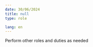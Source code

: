 ```yaml
---
date: 30/06/2024
title: null
type: role

lang: en
---
```


Perform other roles and duties as needed
